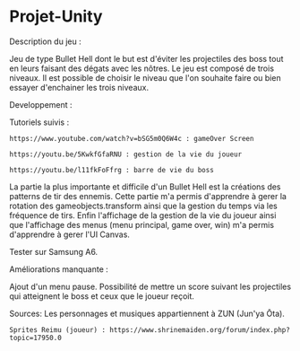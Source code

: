 # Projet-Unity

Description du jeu :

Jeu de type Bullet Hell dont le but est d'éviter les projectiles des boss tout en leurs faisant des dégats avec les nôtres.
Le jeu est composé de trois niveaux. Il est possible de choisir le niveau que l'on souhaite faire ou bien essayer d'enchainer les trois niveaux.
	
Developpement :

Tutoriels suivis : 

	https://www.youtube.com/watch?v=bSG5m0Q6W4c : gameOver Screen
	
	https://youtu.be/5KwkfGfaRNU : gestion de la vie du joueur
	
	https://youtu.be/l11fkFoFfrg : barre de vie du boss

La partie la plus importante et difficile d'un Bullet Hell est la créations des patterns de tir des ennemis. 
Cette partie m'a permis d'apprendre à gerer la rotation des gameobjects.transform ainsi que la gestion du temps via les fréquence de tirs.
Enfin l'affichage de la gestion de la vie du joueur ainsi que l'affichage des menus (menu principal, game over, win) m'a permis d'apprendre à gerer l'UI Canvas.
	
Tester sur Samsung A6.

Améliorations manquante :

Ajout d'un menu pause.
Possibilité de mettre un score suivant les projectiles qui atteignent le boss et ceux que le joueur reçoit.

Sources:
	Les personnages et musiques appartiennent à ZUN (Jun'ya Ōta).
	
	Sprites Reimu (joueur) : https://www.shrinemaiden.org/forum/index.php?topic=17950.0
